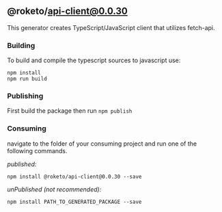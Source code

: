 ## @roketo/api-client@0.0.30

This generator creates TypeScript/JavaScript client that utilizes fetch-api.

### Building

To build and compile the typescript sources to javascript use:
```
npm install
npm run build
```

### Publishing

First build the package then run ```npm publish```

### Consuming

navigate to the folder of your consuming project and run one of the following commands.

_published:_

```
npm install @roketo/api-client@0.0.30 --save
```

_unPublished (not recommended):_

```
npm install PATH_TO_GENERATED_PACKAGE --save
